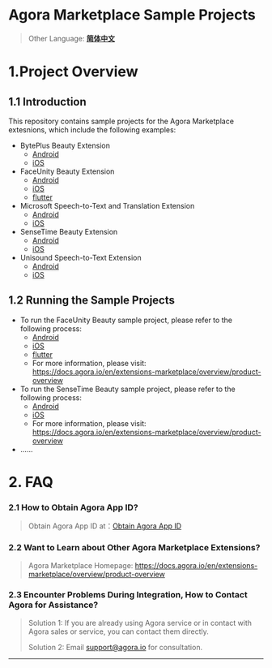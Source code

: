 # Agora Marketplace Sample Projects
> Other Language: [**简体中文**](README.zh.md)
# 1.Project Overview
## 1.1 Introduction
This repository contains sample projects for the Agora Marketplace extesnions, which include the following examples:

* BytePlus Beauty Extension
    * [Android](ByteDance/android/)
    * [iOS](ByteDance/ios/)
* FaceUnity Beauty Extension
    * [Android](FaceUnity/android/)
    * [iOS](FaceUnity/ios/)
    * [flutter](FaceUnity/flutter/)
* Microsoft Speech-to-Text and Translation Extension
    * [Android](Microsoft/android/)
    * [iOS](Microsoft/ios/)
* SenseTime Beauty Extension
    * [Android](SenseTime/android/)
    * [iOS](SenseTime/ios/)
* Unisound Speech-to-Text Extension
    * [Android](Unisound/android/)
    * [iOS](Unisound/ios/)

## 1.2 Running the Sample Projects
* To run the FaceUnity Beauty sample project, please refer to the following process:
    * [Android](FaceUnity/android/)
    * [iOS](FaceUnity/ios/)
    * [flutter](FaceUnity/flutter/)
    * For more information, please visit: https://docs.agora.io/en/extensions-marketplace/overview/product-overview
* To run the SenseTime Beauty sample project, please refer to the following process:
    * [Android](SenseTime/android/)
    * [iOS](SenseTime/ios/)
    * For more information, please visit: https://docs.agora.io/en/extensions-marketplace/overview/product-overview
* ......

# 2. FAQ

### 2.1 How to Obtain Agora App ID?

> Obtain Agora App ID at：[Obtain Agora App ID](https://docs.agora.io/en/video-calling/reference/manage-agora-account?platform=ios#get-the-app-id)

### 2.2 Want to Learn about Other Agora Marketplace Extensions?

> Agora Marketplace Homepage: https://docs.agora.io/en/extensions-marketplace/overview/product-overview

### 2.3 Encounter Problems During Integration, How to Contact Agora for Assistance?

> Solution 1: If you are already using Agora service or in contact with Agora sales or service, you can contact them directly.
>
> Solution 2: Email [support@agora.io](mailto:support@agora.io) for consultation.

---